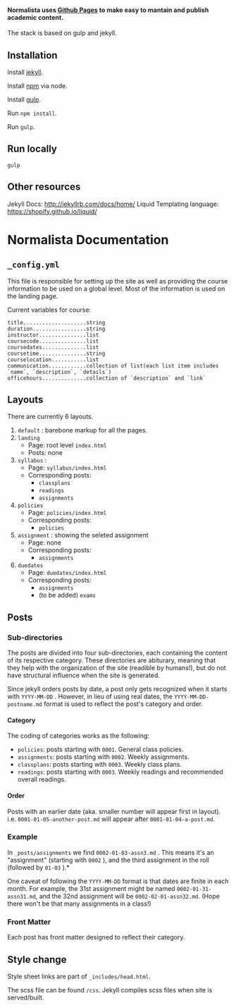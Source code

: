 #### Normalista uses [Github Pages](https://help.github.com/articles/using-jekyll-as-a-static-site-generator-with-github-pages/) to make easy to mantain and publish academic content.

The stack is based on gulp and jekyll.

## Installation

Install [jekyll](http://jekyllrb.com/docs/installation/).

Install [npm](https://docs.npmjs.com/getting-started/installing-node) via node.

Install [gulp](https://github.com/gulpjs/gulp/blob/master/docs/getting-started.md).

Run `npm install`.

Run `gulp`.

## Run locally

`gulp`

## Other resources

Jekyll Docs: http://jekyllrb.com/docs/home/
Liquid Templating language: https://shopify.github.io/liquid/

# Normalista Documentation

##  `_config.yml` 

This file is responsible for setting up the site as well as providing the course information to be used on a global level. Most of the information is used on the landing page.

Current variables for course:

```
title....................string
duration.................string
instructor...............list
coursecode...............list
coursedates..............list
coursetime...............string
courselocation...........list
communication............collection of list(each list item includes `name`, `description`, `details`)
officehours..............collection of `description` and `link`
```

## Layouts

There are currently 6 layouts. 

1.  `default` : barebone markup for all the pages. 
2.  `landing` 
	- Page: root level `index.html` 
	- Posts: none
3.  `syllabus` :
	- Page: `syllabus/index.html` 
	- Corresponding posts:
		-  `classplans` 
		-  `readings` 
		-  `assignments` 
4.  `policies` 
	- Page: `policies/index.html` 
	- Corresponding posts:
		-  `policies` 
5.  `assignment` : showing the seleted assignment
	- Page: none
	- Corresponding posts:
		-  `assignments` 
6.  `duedates` 
	- Page: `duedates/index.html` 
	- Corresponding posts:
		-  `assignments` 
		- (to be added) `exams` 

## Posts

### Sub-directories

The posts are divided into four sub-directories, each containing the content of its respective category. These directories are abiturary, meaning that they help with the organization of the site (readible by humans!), but do not have structural influence when the site is generated.

Since jekyll orders posts by date, a post only gets recognized when it starts with `YYYY-MM-DD` . However, in lieu of using real dates, the `YYYY-MM-DD-postname.md` format is used to reflect the post's category and order.

#### Category

The coding of categories works as the following:

-  `policies`: posts starting with `0001`. General class policies.
-  `assignments`: posts starting with `0002`. Weekly assignments.
-  `classplans`: posts starting with `0003`. Weekly class plans.
-  `readings`: posts starting with `0003`. Weekly readings and recommended overall readings.

#### Order

Posts with an earlier date (aka. smaller number will appear first in layout). i.e. `0001-01-05-another-post.md` will appear after `0001-01-04-a-post.md`.


### Example

In `_posts/assignments` we find `0002-01-03-assn3.md` . This means it's an "assignment" (starting with `0002` ), and the third assignment in the roll (followed by `01-03` ).*

One caveat of following the `YYYY-MM-DD` format is that dates are finite in each month. For example, the 31st assignment might be named `0002-01-31-assn31.md`, and the 32nd assignment will be `0002-02-01-assn32.md`. (Hope there won't be that many assignments in a class!)

### Front Matter

Each post has front matter designed to reflect their category.

## Style change

Style sheet links are part of `_includes/head.html`.

The scss file can be found `/css`. Jekyll compiles scss files when site is served/built.
